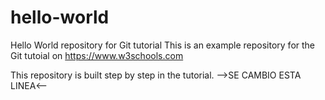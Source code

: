 # hello-world
Hello World repository for Git tutorial
This is an example repository for the Git tutoial on https://www.w3schools.com

This repository is built step by step in the tutorial.
-->SE CAMBIO ESTA LINEA<--
